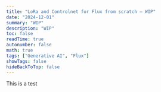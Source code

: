 ```yaml
---
title: "LoRa and Controlnet for Flux from scratch — WIP"
date: "2024-12-01"
summary: "WIP"
description: "WIP"
toc: false
readTime: true
autonumber: false
math: true
tags: ["Generative AI", "Flux"]
showTags: false
hideBackToTop: false
---
```


This is a test